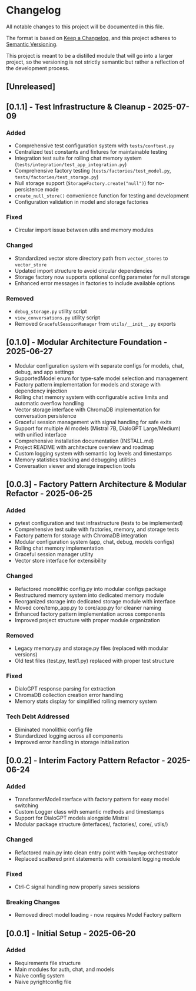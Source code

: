 # Changelog

All notable changes to this project will be documented in this file.

The format is based on [Keep a Changelog](https://keepachangelog.com/en/1.1.0/),
and this project adheres to [Semantic Versioning](https://semver.org/spec/v2.0.0.html).

This project is meant to be a distilled module that will go into a larger project, so the
versioning is not strictly semantic but rather a reflection of the development process.

## [Unreleased]

## [0.1.1] - Test Infrastructure & Cleanup - 2025-07-09

### Added
- Comprehensive test configuration system with `tests/conftest.py`
- Centralized test constants and fixtures for maintainable testing
- Integration test suite for rolling chat memory system (`tests/integration/test_app_integration.py`)
- Comprehensive factory testing (`tests/factories/test_model.py`, `tests/factories/test_storage.py`)
- Null storage support (`StorageFactory.create("null")`) for no-persistence mode
- `create_null_store()` convenience function for testing and development
- Configuration validation in model and storage factories

### Fixed
- Circular import issue between utils and memory modules

### Changed
- Standardized vector store directory path from `vector_stores` to `vector_store`
- Updated import structure to avoid circular dependencies
- Storage factory now supports optional config parameter for null storage
- Enhanced error messages in factories to include available options

### Removed
- `debug_storage.py` utility script
- `view_conversations.py` utility script
- Removed `GracefulSessionManager` from `utils/__init__.py` exports

## [0.1.0] - Modular Architecture Foundation - 2025-06-27

- Modular configuration system with separate configs for models, chat, debug, and app settings
- SupportedModel enum for type-safe model selection and management
- Factory pattern implementation for models and storage with dependency injection
- Rolling chat memory system with configurable active limits and automatic overflow handling
- Vector storage interface with ChromaDB implementation for conversation persistence
- Graceful session management with signal handling for safe exits
- Support for multiple AI models (Mistral 7B, DialoGPT Large/Medium) with unified interface
- Comprehensive installation documentation (INSTALL.md)
- Project README with architecture overview and roadmap
- Custom logging system with semantic log levels and timestamps
- Memory statistics tracking and debugging utilities
- Conversation viewer and storage inspection tools

## [0.0.3] - Factory Pattern Architecture & Modular Refactor - 2025-06-25

### Added
- pytest configuration and test infrastructure (tests to be implemented)
- Comprehensive test suite with factories, memory, and storage tests
- Factory pattern for storage with ChromaDB integration
- Modular configuration system (app, chat, debug, models configs)
- Rolling chat memory implementation
- Graceful session manager utility
- Vector store interface for extensibility

### Changed
- Refactored monolithic config.py into modular configs package
- Restructured memory system into dedicated memory module
- Reorganized storage into dedicated storage module with interface
- Moved core/temp_app.py to core/app.py for cleaner naming
- Enhanced factory pattern implementation across components
- Improved project structure with proper module organization

### Removed
- Legacy memory.py and storage.py files (replaced with modular versions)
- Old test files (test.py, test1.py) replaced with proper test structure

### Fixed
- DialoGPT response parsing for extraction
- ChromaDB collection creation error handling
- Memory stats display for simplified rolling memory system

### Tech Debt Addressed
- Eliminated monolithic config file
- Standardized logging across all components
- Improved error handling in storage initialization

## [0.0.2] - Interim Factory Pattern Refactor - 2025-06-24

### Added
- TransformerModelInterface with factory pattern for easy model switching
- Custom Logger class with semantic methods and timestamps
- Support for DialoGPT models alongside Mistral
- Modular package structure (interfaces/, factories/, core/, utils/)

### Changed
- Refactored main.py into clean entry point with `TempApp` orchestrator
- Replaced scattered print statements with consistent logging module

### Fixed
- Ctrl-C signal handling now properly saves sessions

### Breaking Changes
- Removed direct model loading - now requires Model Factory pattern

## [0.0.1] - Initial Setup - 2025-06-20

### Added
- Requirements file structure
- Main modules for auth, chat, and models
- Naive config system
- Naive pyrightconfig file
